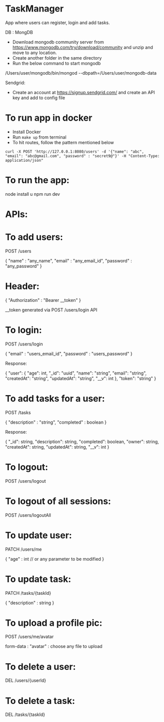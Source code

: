 # TaskManager

App where users can register, login and add tasks. 

DB : MongDB

- Download mongodb community server from https://www.mongodb.com/try/download/community and unzip and move to any location. 
- Create another folder in the same directory 
- Run the below command to start mongodb

/Users/user/mongodb/bin/mongod --dbpath=/Users/user/mongodb-data

Sendgrid:

- Create an account at https://signup.sendgrid.com/ and create an API key and add to config file

# To run app in docker

- Install Docker
- Run `make up` from terminal
- To hit routes, follow the pattern mentioned below

`curl -X POST 'http://127.0.0.1:8080/users' -d '{"name": "abc", "email": "abc@gmail.com", "password" : "secret9@"}' -H "Content-Type: application/json"`



# To run the app:

node install
u
npm run dev

# APIs:

# To add users:

POST /users

{
	"name" : "any_name",
	"email" : "any_email_id",
	"password" : "any_password"
}

# Header:

{
  "Authorization" : "Bearer __token"
}

__token generated via POST /users/login API

# To login:

POST /users/login

{
  "email" : "users_email_id",
  "password" : "users_password"
}

Response:

{
    "user": {
        "age": int,
        "_id": "uuid",
        "name": "string",
        "email": "string",
        "createdAt": "string",
        "updatedAt": "string",
        "__v": int
    },
    "token": "string"
}

# To add tasks for a user:

POST /tasks

{
	"description" : "string",
	"completed" : boolean
}

Response:

{
    "_id": string,
    "description": string,
    "completed": boolean,
    "owner": string,
    "createdAt": string,
    "updatedAt": string,
    "__v": int
}

# To logout:

POST /users/logout

# To logout of all sessions:

POST /users/logoutAll

# To update user:

PATCH /users/me

{
	"age" : int  // or any parameter to be modified
}

# To update task:

PATCH /tasks/{taskId}

{
	"description" : string
}

# To upload a profile pic:

POST /users/me/avatar

form-data : "avatar" : choose any file to upload

# To delete a user:

DEL /users/{userId}

# To delete a task:

DEL /tasks/{taskId}

